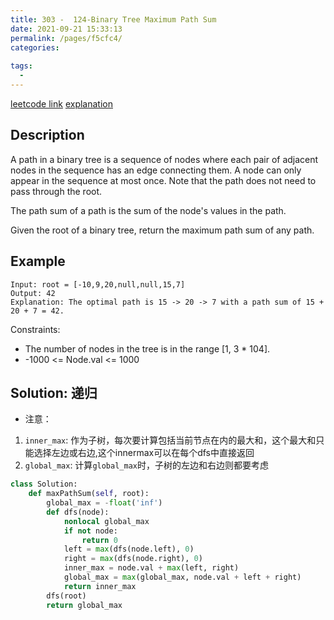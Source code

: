 ```yaml
---
title: 303 -  124-Binary Tree Maximum Path Sum
date: 2021-09-21 15:33:13
permalink: /pages/f5cfc4/
categories:
  
tags:
  - 
---
```

[leetcode link](https://leetcode.com/problems/binary-tree-maximum-path-sum/submissions/)
[explanation](https://leetcode-cn.com/problems/binary-tree-maximum-path-sum/solution/shou-hui-tu-jie-hen-you-ya-de-yi-dao-dfsti-by-hyj8/)
## Description
A path in a binary tree is a sequence of nodes where each pair of adjacent nodes in the sequence has an edge connecting them. A node can only appear in the sequence at most once. Note that the path does not need to pass through the root.

The path sum of a path is the sum of the node's values in the path.

Given the root of a binary tree, return the maximum path sum of any path.

## Example
```
Input: root = [-10,9,20,null,null,15,7]
Output: 42
Explanation: The optimal path is 15 -> 20 -> 7 with a path sum of 15 + 20 + 7 = 42.
```
Constraints:
- The number of nodes in the tree is in the range [1, 3 * 104].
- -1000 <= Node.val <= 1000
## Solution: 递归
- 注意：
1. `inner_max`: 作为子树，每次要计算包括当前节点在内的最大和，这个最大和只能选择左边或右边,这个innermax可以在每个dfs中直接返回
2. `global_max`: 计算`global_max`时，子树的左边和右边则都要考虑
```python
class Solution:
    def maxPathSum(self, root):
        global_max = -float('inf')
        def dfs(node):
            nonlocal global_max
            if not node:
                return 0
            left = max(dfs(node.left), 0)
            right = max(dfs(node.right), 0)
            inner_max = node.val + max(left, right)
            global_max = max(global_max, node.val + left + right)
            return inner_max
        dfs(root)
        return global_max    
```

